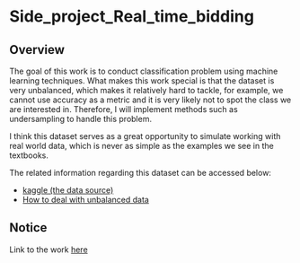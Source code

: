 # Side_project_Real_time_bidding

## Overview
The goal of this work is to conduct classification problem using machine learning techniques. What makes this work special is that the dataset is very unbalanced, which makes it relatively hard to tackle, for example, we cannot use accuracy as a metric and it is very likely not to spot the class we are interested in. Therefore, I will implement methods such as undersampling to handle this problem. 

I think this dataset serves as a great opportunity to simulate working with real world data, which is never as simple as the examples we see in the textbooks.

The related information regarding this dataset can be accessed below:
* [kaggle (the data source)](https://www.kaggle.com/zurfer/rtb)
* [How to deal with unbalanced data](http://machinelearningmastery.com/tactics-to-combat-imbalanced-classes-in-your-machine-learning-dataset/)

## Notice
Link to the work [here](https://github.com/lwkuant/Side_project_Real_time_bidding/blob/master/RTB.ipynb)
